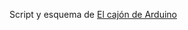 Script y esquema de [El cajón de Arduino](http://elcajondeardu.blogspot.com.es/2014/03/tutorial-sensor-ultrasonidos-hc-sr04.html)
